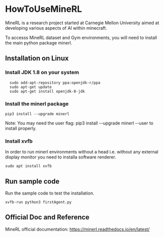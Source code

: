 # HowToUseMineRL

MineRL is a research project started at Carnegie Mellon University aimed at developing various aspects of AI within minecraft.

To accesss MineRL dataset and Gym environments, you will need to install the main python package minerl.

## Installation on Linux

### Install JDK 1.8 on your system

  ```
    sudo add-apt-repository ppa:openjdk-r/ppa
    sudo apt-get update
    sudo apt-get install openjdk-8-jdk
  ```

### Install the minerl package
```
pip3 install --upgrade minerl
```
Note: You may need the user flag: pip3 install --upgrade minerl --user to install properly.

### Install xvfb

In order to run minerl environments without a head i.e. without any external display monitor you need to installa software renderer.

```
sudo apt install xvfb
```

## Run sample code

Run the sample code to test the installation.
```
xvfb-run python3 firstAgent.py
```

## Official Doc and Reference

MineRL official documentation: https://minerl.readthedocs.io/en/latest/







